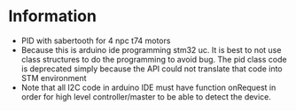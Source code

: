 # Information
  - PID with sabertooth for 4 npc t74 motors
  - Because this is arduino ide programming stm32 uc. It is best to not use class structures to do the programming to avoid bug. The pid class code is deprecated simply because the API could not translate that code into STM environment
  - Note that all I2C code in arduino IDE must have function onRequest in order for high level controller/master to be able to detect the device.
